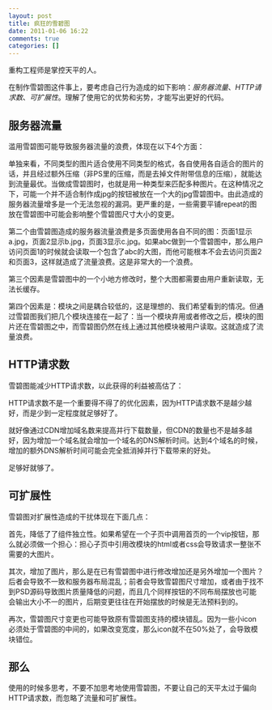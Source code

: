 ```yaml
---
layout: post
title: 疯狂的雪碧图
date: 2011-01-06 16:22
comments: true
categories: []
---
```

重构工程师是掌控天平的人。

在制作雪碧图这件事上，要考虑自己行为造成的如下影响：<em>服务器流量</em>、<em>HTTP请求数</em>、<em>可扩展性</em>。理解了使用它的优势和劣势，才能写出更好的代码。<!--more-->
<h2>服务器流量</h2>
滥用雪碧图可能导致服务器流量的浪费，体现在以下4个方面：

单独来看，不同类型的图片适合使用不同类型的格式，各自使用各自适合的图片的话，并且经过额外压缩（非PS里的压缩，而是去掉文件附带信息的压缩），就能达到流量最优。当做成雪碧图时，也就是用一种类型来匹配多种图片。在这种情况之下，可能一个并不适合制作成jpg的按钮被放在一个大的jpg雪碧图中。由此造成的服务器流量增多是一个无法忽视的漏洞。更严重的是，一些需要平铺repeat的图放在雪碧图中可能会影响整个雪碧图尺寸大小的变更。

第二个由雪碧图造成的服务器流量浪费是多页面使用各自不同的图：页面1显示a.jpg，页面2显示b.jpg，页面3显示c.jpg。如果abc做到一个雪碧图中，那么用户访问页面1的时候就会读取一个包含了abc的大图，而他可能根本不会去访问页面2和页面3，这样就造成了流量浪费。这是非常大的一个浪费。

第三个因素是雪碧图中的一个小地方修改时，整个大图都需要由用户重新读取，无法长缓存。

第四个因素是：模块之间是耦合较低的，这是理想的、我们希望看到的情况。但通过雪碧图我们把几个模块连接在一起了：当一个模块弃用或者修改之后，模块的图片还在雪碧图之中，而雪碧图仍然在线上通过其他模块被用户读取。这就造成了流量浪费。
<h2>HTTP请求数</h2>
雪碧图能减少HTTP请求数，以此获得的利益被高估了：

HTTP请求数不是一个重要得不得了的优化因素，因为HTTP请求数不是越少越好，而是少到一定程度就足够好了。

就好像通过CDN增加域名数来提高并行下载数量，但CDN的数量也不是越多越好，因为增加一个域名就会增加一个域名的DNS解析时间。达到4个域名的时候，增加的额外DNS解析时间可能会完全抵消掉并行下载带来的好处。

足够好就够了。
<h2>可扩展性</h2>
雪碧图对扩展性造成的干扰体现在下面几点：

首先，降低了了组件独立性。如果希望在一个子页中调用首页的一个vip按钮，那么就必须做一个担心：担心子页中引用改模块的html或者css会导致请求一整张不需要的大图片。

其次，增加了图片，那么是在已有雪碧图中进行修改增加还是另外增加一个图片？后者会导致不一致和服务器布局混乱；前者会导致雪碧图尺寸增加，或者由于找不到PSD源码导致图片质量降低的问题，而且几个同样按钮的不同布局摆放也可能会输出大小不一的图片，后期变更往往在开始摆放的时候是无法预料到的。

再次，雪碧图尺寸变更也可能导致原有雪碧图支持的模块错乱。因为一些小icon必须处于雪碧图的中间的，如果改变宽度，那么icon就不在50%处了，会导致模块错位。
<h2>那么</h2>
使用的时候多思考，不要不加思考地使用雪碧图，不要让自己的天平太过于偏向HTTP请求数，而忽略了流量和可扩展性。
